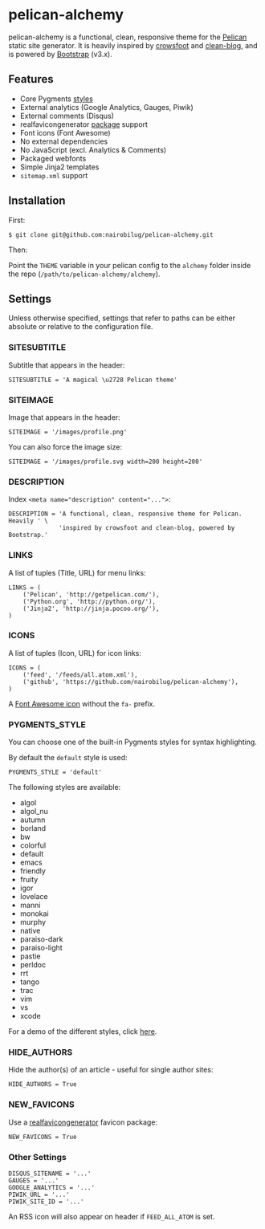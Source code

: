 # pelican-alchemy

pelican-alchemy is a functional, clean, responsive theme for the [Pelican](http://getpelican.com) static site generator. It is heavily inspired by [crowsfoot](http://github.com/porterjamesj/crowsfoot) and [clean-blog](https://github.com/BlackrockDigital/startbootstrap-clean-blog), and is powered by [Bootstrap](https://github.com/twbs/bootstrap) (v3.x).

## Features

- Core Pygments [styles](http://pygments.org/demo/)
- External analytics (Google Analytics, Gauges, Piwik)
- External comments (Disqus)
- realfavicongenerator [package](http://realfavicongenerator.net/blog/new-favicon-package-less-is-more/) support
- Font icons (Font Awesome)
- No external dependencies
- No JavaScript (excl. Analytics & Comments)
- Packaged webfonts
- Simple Jinja2 templates
- `sitemap.xml` support

## Installation

First:

    $ git clone git@github.com:nairobilug/pelican-alchemy.git

Then:

Point the `THEME` variable in your pelican config to the `alchemy` folder inside the repo (`/path/to/pelican-alchemy/alchemy`).

## Settings

Unless otherwise specified, settings that refer to paths can be either absolute or relative to the configuration file.

### SITESUBTITLE

Subtitle that appears in the header:

    SITESUBTITLE = 'A magical \u2728 Pelican theme'

### SITEIMAGE

Image that appears in the header:

    SITEIMAGE = '/images/profile.png'

You can also force the image size:

    SITEIMAGE = '/images/profile.svg width=200 height=200'

### DESCRIPTION

Index `<meta name="description" content="...">`:

    DESCRIPTION = 'A functional, clean, responsive theme for Pelican. Heavily ' \
                  'inspired by crowsfoot and clean-blog, powered by Bootstrap.'

### LINKS

A list of tuples (Title, URL) for menu links:

    LINKS = (
        ('Pelican', 'http://getpelican.com/'),
        ('Python.org', 'http://python.org/'),
        ('Jinja2', 'http://jinja.pocoo.org/'),
    )

### ICONS

A list of tuples (Icon, URL) for icon links:

    ICONS = (
        ('feed', '/feeds/all.atom.xml'),
        ('github', 'https://github.com/nairobilug/pelican-alchemy'),
    )

A [Font Awesome icon](http://fontawesome.io/icons/) without the `fa-` prefix.

### PYGMENTS_STYLE

You can choose one of the built-in Pygments styles for syntax highlighting.

By default the `default` style is used:

    PYGMENTS_STYLE = 'default'

The following styles are available:

- algol
- algol_nu
- autumn
- borland
- bw
- colorful
- default
- emacs
- friendly
- fruity
- igor
- lovelace
- manni
- monokai
- murphy
- native
- paraiso-dark
- paraiso-light
- pastie
- perldoc
- rrt
- tango
- trac
- vim
- vs
- xcode

For a demo of the different styles, click [here](http://pygments.org/demo/).

### HIDE_AUTHORS

Hide the author(s) of an article - useful for single author sites:

    HIDE_AUTHORS = True

### NEW_FAVICONS

Use a [realfavicongenerator](https://realfavicongenerator.net/blog/new-favicon-package-less-is-more/) favicon package:

    NEW_FAVICONS = True

### Other Settings

    DISQUS_SITENAME = '...'
    GAUGES = '...'
    GOOGLE_ANALYTICS = '...'
    PIWIK_URL = '...'
    PIWIK_SITE_ID = '...'

An RSS icon will also appear on header if `FEED_ALL_ATOM` is set.
